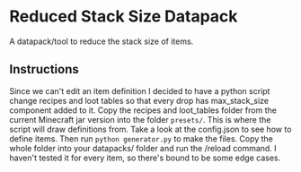 # Reduced Stack Size Datapack

A datapack/tool to reduce the stack size of items. 

## Instructions

Since we can't edit an item definition I decided to have a python script change recipes and loot tables so that every drop has max_stack_size component added to it.
Copy the recipes and loot_tables folder from the current Minecraft jar version into the folder `presets/`. This is where the script will draw definitions from.
Take a look at the config.json to see how to define items. Then run `python generator.py` to make the files. Copy the whole folder into your datapacks/ folder and run the /reload command.
I haven't tested it for every item, so there's bound to be some edge cases.

